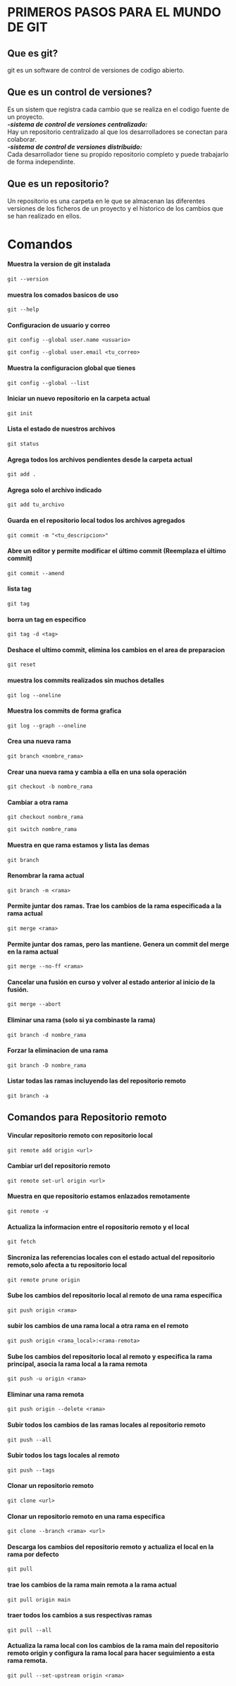 # PRIMEROS PASOS PARA EL MUNDO DE GIT
## Que es git?
git es un software de control de versiones de codigo abierto.
## Que es un control de versiones?
Es un sistem que registra cada cambio que se realiza en el codigo fuente de un proyecto.<br>
***-sistema de control de versiones centralizado:***<br>
Hay un repositorio centralizado al que los desarrolladores se conectan para colaborar.<br>
***-sistema de control de versiones distribuido:***<br>
Cada desarrollador tiene su propido repositorio completo y puede trabajarlo de forma independinte.
## Que es un repositorio?
Un repositorio es una carpeta en le que se almacenan las diferentes versiones de los ficheros de un proyecto y el historico de los cambios que se han realizado en ellos.
# Comandos
#### Muestra la version de git instalada
```
git --version 
```
#### muestra los comados basicos de uso
```
git --help
```
#### Configuracion de usuario y correo
```
git config --global user.name <usuario>
```
```
git config --global user.email <tu_correo>
```
#### Muestra la configuracion global que tienes
```
git config --global --list
```
#### Iniciar un nuevo repositorio en la carpeta actual
```
git init 
```
#### Lista el estado de nuestros archivos
```
git status
```
#### Agrega todos los archivos pendientes desde la carpeta actual
```
git add .
```
#### Agrega solo el archivo indicado
```
git add tu_archivo
```
#### Guarda en el repositorio local todos los archivos agregados
```
git commit -m "<tu_descripcion>"
```
#### Abre un editor y permite modificar el último commit (Reemplaza el último commit)
```
git commit --amend
```
#### lista tag
```
git tag
```
#### borra un tag en especifico
```
git tag -d <tag>
```
#### Deshace el ultimo commit, elimina los cambios en el area de preparacion
```
git reset
```
#### muestra los commits realizados sin muchos detalles
```
git log --oneline
```
#### Muestra los commits de forma grafica
```
git log --graph --oneline
```
#### Crea una nueva rama
```
git branch <nombre_rama>
```
#### Crear una nueva rama y cambia a ella en una sola operación
```
git checkout -b nombre_rama
```
#### Cambiar a otra rama
```
git checkout nombre_rama
```
```
git switch nombre_rama
```
#### Muestra en que rama estamos y lista las demas
```
git branch
```
#### Renombrar la rama actual
```
git branch -m <rama>
```
#### Permite juntar dos ramas. Trae los cambios de la rama especificada a la rama actual
```
git merge <rama>
```
#### Permite juntar dos ramas, pero las mantiene. Genera un commit del merge en la rama actual
```
git merge --no-ff <rama>
```
#### Cancelar una fusión en curso y volver al estado anterior al inicio de la fusión.
```
git merge --abort
```
#### Eliminar una rama (solo si ya combinaste la rama)
```
git branch -d nombre_rama
```
#### Forzar la eliminacion de una rama 
```
git branch -D nombre_rama  
```
#### Listar todas las ramas incluyendo las del repositorio remoto
```
git branch -a
```
## Comandos para Repositorio remoto
#### Vincular repositorio remoto con repositorio local
```
git remote add origin <url>
```
#### Cambiar url del repositorio remoto
```
git remote set-url origin <url>
```
#### Muestra en que repositorio estamos enlazados remotamente
```
git remote -v 
```
#### Actualiza la informacion entre el ropositorio remoto y el local
```
git fetch
``` 
#### Sincroniza las referencias locales con el estado actual del repositorio remoto,solo afecta a tu repositorio local
```
git remote prune origin
```
#### Sube los cambios del repositorio local al remoto de una rama específica
```
git push origin <rama>
```
#### subir los cambios de una rama local a otra rama en el remoto
```
git push origin <rama_local>:<rama-remota>
```
#### Sube los cambios del repositorio local al remoto y especifica la rama principal, asocia la rama local a la rama remota 
```
git push -u origin <rama>
```
#### Eliminar una rama remota
```
git push origin --delete <rama>
```
#### Subir todos los cambios de las ramas locales al repositorio remoto
```
git push --all
```
#### Subir todos los tags locales al remoto
```
git push --tags
```
#### Clonar un repositorio remoto
```
git clone <url>
```
#### Clonar un repositorio remoto en una rama especifica
```
git clone --branch <rama> <url>
```
#### Descarga los cambios del repositorio remoto y actualiza el local en la rama por defecto
```
git pull
```
#### trae los cambios de la rama main remota a la rama actual
```
git pull origin main
```
#### traer todos los cambios a sus respectivas ramas
```
git pull --all
```
#### Actualiza la rama local con los cambios de la rama main del repositorio remoto origin y configura la rama local para hacer seguimiento a esta rama remota.
```
git pull --set-upstream origin <rama>
```